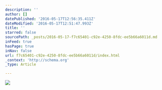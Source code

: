 ```yaml
---
description: ''
author: []
datePublished: '2016-05-17T12:56:35.411Z'
dateModified: '2016-05-17T12:51:47.993Z'
title: ''
starred: false
sourcePath: _posts/2016-05-17-f7c65401-c92e-4250-8fdc-ee5b66a6011d.md
inFeed: true
hasPage: true
inNav: false
url: f7c65401-c92e-4250-8fdc-ee5b66a6011d/index.html
_context: 'http://schema.org'
_type: Article

---
```

![](https://the-grid-user-content.s3-us-west-2.amazonaws.com/36c5a4ff-392d-4672-bc6a-af3f9923e32e.jpg)